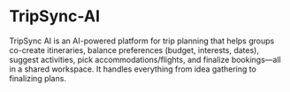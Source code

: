 # TripSync-AI
TripSync AI is an AI-powered platform for trip planning that helps groups co-create itineraries, balance preferences (budget, interests, dates), suggest activities, pick accommodations/flights, and finalize bookings—all in a shared workspace. It handles everything from idea gathering to finalizing plans. 
